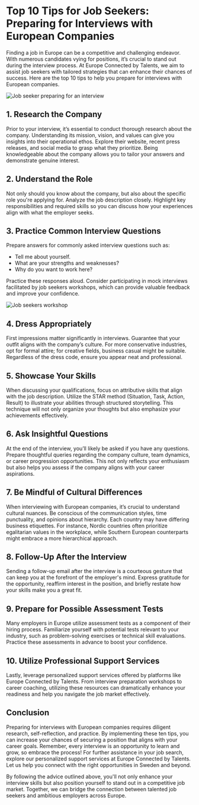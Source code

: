 # Top 10 Tips for Job Seekers: Preparing for Interviews with European Companies

Finding a job in Europe can be a competitive and challenging endeavor. With numerous candidates vying for positions, it’s crucial to stand out during the interview process. At Europe Connected by Talents, we aim to assist job seekers with tailored strategies that can enhance their chances of success. Here are the top 10 tips to help you prepare for interviews with European companies.

![Job seeker preparing for an interview](https://oaidalleapiprodscus.blob.core.windows.net/private/org-OnG9JZniGwcpJv8Cg1jGHawT/user-zqBqYltXMckmcURtfQiXi3AO/img-adBWVJvm3g56jje1US6o0AHs.png?st=2025-02-23T19%3A49%3A22Z&se=2025-02-23T21%3A49%3A22Z&sp=r&sv=2024-08-04&sr=b&rscd=inline&rsct=image/png&skoid=d505667d-d6c1-4a0a-bac7-5c84a87759f8&sktid=a48cca56-e6da-484e-a814-9c849652bcb3&skt=2025-02-23T04%3A09%3A30Z&ske=2025-02-24T04%3A09%3A30Z&sks=b&skv=2024-08-04&sig=X2ablFEyTKcZVKWB5d3UGNfgs9ZuWT3hfBufBbF1vrU%3D)

## 1. Research the Company

Prior to your interview, it’s essential to conduct thorough research about the company. Understanding its mission, vision, and values can give you insights into their operational ethos. Explore their website, recent press releases, and social media to grasp what they prioritize. Being knowledgeable about the company allows you to tailor your answers and demonstrate genuine interest.

## 2. Understand the Role

Not only should you know about the company, but also about the specific role you're applying for. Analyze the job description closely. Highlight key responsibilities and required skills so you can discuss how your experiences align with what the employer seeks.

## 3. Practice Common Interview Questions

Prepare answers for commonly asked interview questions such as:
- Tell me about yourself.
- What are your strengths and weaknesses?
- Why do you want to work here?
  
Practice these responses aloud. Consider participating in mock interviews facilitated by job seekers workshops, which can provide valuable feedback and improve your confidence.

![Job seekers workshop](https://oaidalleapiprodscus.blob.core.windows.net/private/org-OnG9JZniGwcpJv8Cg1jGHawT/user-zqBqYltXMckmcURtfQiXi3AO/img-LcA7jsmNHSnbg3cOJuQuS2VH.png?st=2025-02-23T19%3A49%3A35Z&se=2025-02-23T21%3A49%3A35Z&sp=r&sv=2024-08-04&sr=b&rscd=inline&rsct=image/png&skoid=d505667d-d6c1-4a0a-bac7-5c84a87759f8&sktid=a48cca56-e6da-484e-a814-9c849652bcb3&skt=2025-02-23T03%3A22%3A07Z&ske=2025-02-24T03%3A22%3A07Z&sks=b&skv=2024-08-04&sig=9xvImqTn1My2P49Vx8mn%2BocduDbM9U/Upu02udVON3M%3D)

## 4. Dress Appropriately

First impressions matter significantly in interviews. Guarantee that your outfit aligns with the company’s culture. For more conservative industries, opt for formal attire; for creative fields, business casual might be suitable. Regardless of the dress code, ensure you appear neat and professional.

## 5. Showcase Your Skills

When discussing your qualifications, focus on attributive skills that align with the job description. Utilize the STAR method (Situation, Task, Action, Result) to illustrate your abilities through structured storytelling. This technique will not only organize your thoughts but also emphasize your achievements effectively.

## 6. Ask Insightful Questions

At the end of the interview, you’ll likely be asked if you have any questions. Prepare thoughtful queries regarding the company culture, team dynamics, or career progression opportunities. This not only reflects your enthusiasm but also helps you assess if the company aligns with your career aspirations.

## 7. Be Mindful of Cultural Differences

When interviewing with European companies, it’s crucial to understand cultural nuances. Be conscious of the communication styles, time punctuality, and opinions about hierarchy. Each country may have differing business etiquettes. For instance, Nordic countries often prioritize egalitarian values in the workplace, while Southern European counterparts might embrace a more hierarchical approach.

## 8. Follow-Up After the Interview

Sending a follow-up email after the interview is a courteous gesture that can keep you at the forefront of the employer's mind. Express gratitude for the opportunity, reaffirm interest in the position, and briefly restate how your skills make you a great fit.

## 9. Prepare for Possible Assessment Tests

Many employers in Europe utilize assessment tests as a component of their hiring process. Familiarize yourself with potential tests relevant to your industry, such as problem-solving exercises or technical skill evaluations. Practice these assessments in advance to boost your confidence.

## 10. Utilize Professional Support Services

Lastly, leverage personalized support services offered by platforms like Europe Connected by Talents. From interview preparation workshops to career coaching, utilizing these resources can dramatically enhance your readiness and help you navigate the job market effectively.

## Conclusion

Preparing for interviews with European companies requires diligent research, self-reflection, and practice. By implementing these ten tips, you can increase your chances of securing a position that aligns with your career goals. Remember, every interview is an opportunity to learn and grow, so embrace the process! For further assistance in your job search, explore our personalized support services at Europe Connected by Talents. Let us help you connect with the right opportunities in Sweden and beyond.

By following the advice outlined above, you'll not only enhance your interview skills but also position yourself to stand out in a competitive job market. Together, we can bridge the connection between talented job seekers and ambitious employers across Europe.